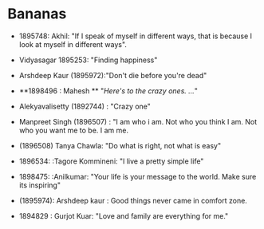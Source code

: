 # Bananas
* 1895748: Akhil: "If I speak of myself in different ways, that is because I look at myself in different ways".
* Vidyasagar 1895253: "Finding happiness"
* Arshdeep Kaur (1895972):"Don't die before you're dead"
* **1898496 : Mahesh ** "*Here's to the crazy ones. ...*"
* Alekyavalisetty (1892744) : "Crazy one"
 
* Manpreet Singh (1896507) : "I am who i am. Not who you think I am. Not who you want me to be. I am me.
* (1896508) Tanya Chawla: "Do what is right, not what is easy"
* 1896534: :Tagore Kommineni: "I live a pretty simple life"
* 1898475: :Anilkumar: "Your life is your message to the world. Make sure its inspiring"
* (1895974): Arshdeep kaur : Good things never came in comfort zone.
* 1894829 : Gurjot Kuar: "Love and family are everything for me."
